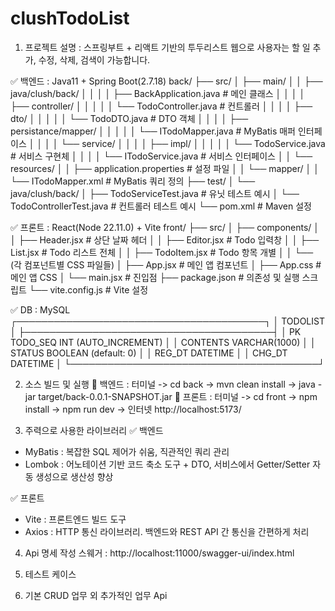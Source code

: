 # clushTodoList

1. 프로젝트 설명 : 스프링부트 + 리액트 기반의 투두리스트 웹으로
사용자는 할 일 추가, 수정, 삭제, 검색이 가능합니다.

✅ 백엔드 : Java11 + Spring Boot(2.7.18)
back/
├── src/
│   ├── main/
│   │   ├── java/clush/back/
│   │   │   │   ├── BackApplication.java          # 메인 클래스
│   │   │   │   ├── controller/
│   │   │   │   │   └── TodoController.java       # 컨트롤러
│   │   │   │   ├── dto/
│   │   │   │   │   └── TodoDTO.java              # DTO 객체
│   │   │   │   ├── persistance/mapper/
│   │   │   │   │   └── ITodoMapper.java          # MyBatis 매퍼 인터페이스
│   │   │   │   └── service/ 
│   │   │   │       ├── impl/
│   │   │   │       │   └── TodoService.java      # 서비스 구현체
│   │   │   │       └── ITodoService.java         # 서비스 인터페이스 
│   │   └── resources/
│   │       ├── application.properties            # 설정 파일
│   │       └── mapper/
│   │           └── ITodoMapper.xml               # MyBatis 쿼리 정의
├── test/
│   └── java/clush/back/
│                  ├── TodoServiceTest.java       # 유닛 테스트 예시
│                  └── TodoControllerTest.java    # 컨트롤러 테스트 예시
└── pom.xml                                       # Maven 설정


✅ 프론트 : React(Node 22.11.0) + Vite
front/
├── src/
│   ├── components/
│   │   ├── Header.jsx                      # 상단 날짜 헤더
│   │   ├── Editor.jsx                      # Todo 입력창
│   │   ├── List.jsx                        # Todo 리스트 전체
│   │   ├── TodoItem.jsx                    # Todo 항목 개별
│   │   └── (각 컴포넌트별 CSS 파일들)
│   ├── App.jsx                             # 메인 앱 컴포넌트
│   ├── App.css                             # 메인 앱 CSS
│   └── main.jsx                            # 진입점
├── package.json                            # 의존성 및 실행 스크립트
└── vite.config.js                          # Vite 설정


✅ DB : MySQL
┌────────────────────────────────────────┐
│               TODOLIST                 │
├────────────────────────────────────────┤
│ PK  TODO_SEQ      INT (AUTO_INCREMENT) │
│     CONTENTS      VARCHAR(1000)        │
│     STATUS        BOOLEAN (default: 0) │
│     REG_DT        DATETIME             │
│     CHG_DT        DATETIME             │
└────────────────────────────────────────┘


2. 소스 빌드 및 실행
🚀 백엔드 : 터미널 -> cd back -> mvn clean install -> java -jar target/back-0.0.1-SNAPSHOT.jar
🚀 프론트 : 터미널 -> cd front -> npm install -> npm run dev -> 인터넷 http://localhost:5173/


3. 주력으로 사용한 라이브러리
✅ 백엔드
- MyBatis : 복잡한 SQL 제어가 쉬움, 직관적인 쿼리 관리
- Lombok : 어노테이션 기반 코드 축소 도구 + DTO, 서비스에서 Getter/Setter 자동 생성으로 생산성 향상

✅ 프론트
- Vite : 프론트엔드 빌드 도구
- Axios : HTTP 통신 라이브러리. 백엔드와 REST API 간 통신을 간편하게 처리

4. Api 명세 작성
스웨거 : http://localhost:11000/swagger-ui/index.html


5. 테스트 케이스


6. 기본 CRUD 업무 외 추가적인 업무 Api





